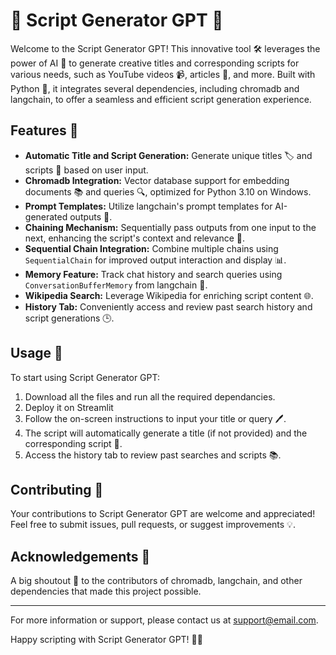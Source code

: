 # 🌟 Script Generator GPT 🌟

Welcome to the Script Generator GPT! This innovative tool 🛠️ leverages the power of AI 🧠 to generate creative titles and corresponding scripts for various needs, such as YouTube videos 📹, articles 📰, and more. Built with Python 🐍, it integrates several dependencies, including chromadb and langchain, to offer a seamless and efficient script generation experience.

## Features 🚀

- **Automatic Title and Script Generation:** Generate unique titles 🏷️ and scripts 📝 based on user input.
- **Chromadb Integration:** Vector database support for embedding documents 📚 and queries 🔍, optimized for Python 3.10 on Windows.
- **Prompt Templates:** Utilize langchain's prompt templates for AI-generated outputs 🤖.
- **Chaining Mechanism:** Sequentially pass outputs from one input to the next, enhancing the script's context and relevance 🔄.
- **Sequential Chain Integration:** Combine multiple chains using `SequentialChain` for improved output interaction and display 📊.
- **Memory Feature:** Track chat history and search queries using `ConversationBufferMemory` from langchain 🧵.
- **Wikipedia Search:** Leverage Wikipedia for enriching script content 🌐.
- **History Tab:** Conveniently access and review past search history and script generations 🕒.

## Usage 📖

To start using Script Generator GPT:
1. Download all the files and run all the required dependancies.
2. Deploy it on Streamlit 
3. Follow the on-screen instructions to input your title or query 🖊️.
4. The script will automatically generate a title (if not provided) and the corresponding script 📜.
5. Access the history tab to review past searches and scripts 📚.

## Contributing 👐

Your contributions to Script Generator GPT are welcome and appreciated! Feel free to submit issues, pull requests, or suggest improvements 💡.


## Acknowledgements 🙏

A big shoutout 📢 to the contributors of chromadb, langchain, and other dependencies that made this project possible.

---

For more information or support, please contact us at [support@email.com](mailto:support@email.com).

Happy scripting with Script Generator GPT! 🎉🚀
